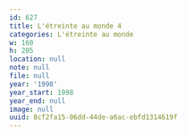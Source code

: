 ```yaml
---
id: 627
title: L'étreinte au monde 4
categories: L'étreinte au monde
w: 160
h: 205
location: null
note: null
file: null
year: '1998'
year_start: 1998
year_end: null
image: null
uuid: 8cf2fa15-06dd-44de-a6ac-ebfd1314619f
---
```


